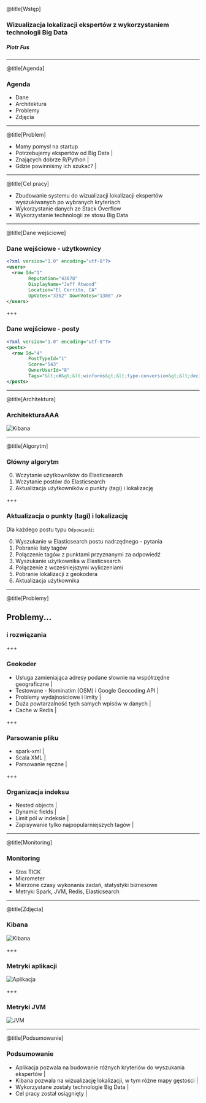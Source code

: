 @title[Wstęp]
### Wizualizacja lokalizacji ekspertów z wykorzystaniem technologii Big Data
##### Piotr Fus

---

@title[Agenda]
### Agenda

- Dane
- Architektura
- Problemy
- Zdjęcia

---

@title[Problem]

- Mamy pomysł na startup
- Potrzebujemy ekspertów od Big Data |
- Znających dobrze R/Python |
- Gdzie powinniśmy ich szukać? |

---

@title[Cel pracy]

- Zbudowanie systemu do wizualizacji lokalizacji ekspertów wyszukiwanych po wybranych kryteriach
- Wykorzystanie danych ze Stack Overflow
- Wykorzystanie technologii ze stosu Big Data

---

@title[Dane wejściowe]

### Dane wejściowe - użytkownicy

```xml
<?xml version="1.0" encoding="utf-8"?>
<users>
  <row Id="1"
        Reputation="43078" 
        DisplayName="Jeff Atwood"
        Location="El Cerrito, CA" 
        UpVotes="3352" DownVotes="1308" />
</users>
```

+++

### Dane wejściowe - posty

```xml
<?xml version="1.0" encoding="utf-8"?>
<posts>
  <row Id="4" 
        PostTypeId="1"
        Score="543"
        OwnerUserId="8"
        Tags="&lt;c#&gt;&lt;winforms&gt;&lt;type-conversion&gt;&lt;decimal&gt;&lt;opacity&gt;" />
</posts>
```

---

@title[Architektura]
### ArchitekturaAAA

![Kibana](assets/kibana.png)

---

@title[Algorytm]
### Główny algorytm

0. Wczytanie użytkowników do Elasticsearch
0. Wczytanie postów do Elasticsearch
0. Aktualizacja użytkowników o punkty (tagi) i lokalizację

+++

### Aktualizacja o punkty (tagi) i lokalizację

Dla każdego postu typu `Odpowiedź`:

0. Wyszukanie w Elasticsearch postu nadrzędnego - pytania
0. Pobranie listy tagów
0. Połączenie tagów z punktami przyznanymi za odpowiedź
0. Wyszukanie użytkownika w Elasticsearch
0. Połączenie z wcześniejszymi wyliczeniami
0. Pobranie lokalizacji z geokodera
0. Aktualizacja użytkownika

---

@title[Problemy]

## Problemy...
### i rozwiązania

+++

### Geokoder

- Usługa zamieniająca adresy podane słownie na współrzędne geograficzne |
- Testowane - Nominatim (OSM) i Google Geocoding API |
- Problemy wydajnościowe i limity |
- Duża powtarzalność tych samych wpisów w danych |
- Cache w Redis |

+++

### Parsowanie pliku

- spark-xml |
- Scala XML |
- Parsowanie ręczne |

+++

### Organizacja indeksu

- Nested objects |
- Dynamic fields |
- Limit pól w indeksie |
- Zapisywanie tylko najpopularniejszych tagów |

---

@title[Monitoring]
### Monitoring

- Stos TICK
- Micrometer
- Mierzone czasy wykonania zadań, statystyki biznesowe
- Metryki Spark, JVM, Redis, Elasticsearch

---

@title[Zdjęcia]

### Kibana

![Kibana](assets/kibana.png)

+++

### Metryki aplikacji

![Aplikacja](assets/app.png)

+++

### Metryki JVM

![JVM](assets/jvm.png)

---

@title[Podsumowanie]

### Podsumowanie

- Aplikacja pozwala na budowanie różnych kryteriów do wyszukania ekspertów |
- Kibana pozwala na wizualizację lokalizacji, w tym różne mapy gęstości |
- Wykorzystane zostały technologie Big Data |
- Cel pracy został osiągnięty |
